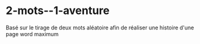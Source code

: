 # 2-mots--1-aventure
Basé sur le tirage de deux mots aléatoire afin de réaliser une histoire d'une page word maximum
